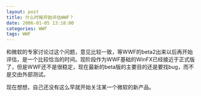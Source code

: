 ```yaml
---
layout: post
title: 什么时候开始评估WWF？
date: 2006-01-05 13:18:00
categories: WWF
tags: WWF
---
```


和微软的专家讨论过这个问题，意见比较一致，等WWF的beta2出来以后再开始评估，是一个比较恰当的时间。现阶段作为WWF基础的WinFX已经接近于正式版了，但是WWF还不是很稳定，现在最新的beta版的主要目的还是要找bug，而不是交由外部测试。

现在想想，自己还没有这么早就开始关注某一个微软的新产品。
